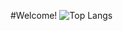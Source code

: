 #Welcome!
![Top Langs](https://github-readme-stats.vercel.app/api/top-langs/?username=sarasjodin&layout=compact)
